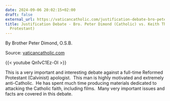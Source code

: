 ```yaml
---
date: 2024-09-06 20:02:15+02:00
draft: false
external_url: https://vaticancatholic.com/justification-debate-bro-peter-dimond-catholic-vs-keith-thompson-calvinist-reformed-protestant/
title: Justification Debate - Bro. Peter Dimond (Catholic) vs. Keith Thompson (Reformed
  Protestant)
---
```



By Brother Peter Dimond, O.S.B.

Source: [vaticancatholic.com](https://vaticancatholic.com/justification-debate-bro-peter-dimond-catholic-vs-keith-thompson-calvinist-reformed-protestant/)

{{< youtube Qn1vC1Ez-OI >}}

<p>This is a very important and interesting debate against a full-time Reformed Protestant (Calvinist) apologist.  This man is highly motivated and extremely anti-Catholic.  He has spent much time producing materials dedicated to attacking the Catholic faith, including films.  Many very important issues and facts are covered in this debate.</p>

